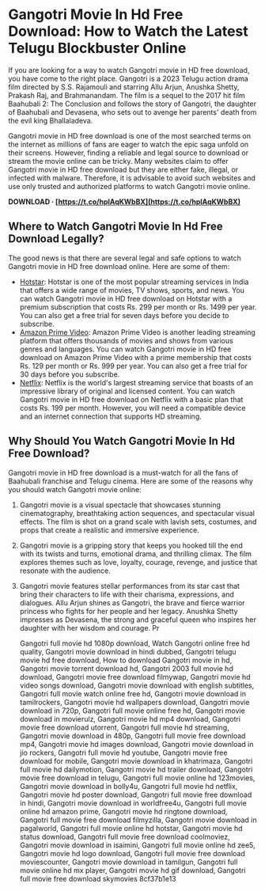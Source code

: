 # Gangotri Movie In Hd Free Download: How to Watch the Latest Telugu Blockbuster Online
 
If you are looking for a way to watch Gangotri movie in HD free download, you have come to the right place. Gangotri is a 2023 Telugu action drama film directed by S.S. Rajamouli and starring Allu Arjun, Anushka Shetty, Prakash Raj, and Brahmanandam. The film is a sequel to the 2017 hit film Baahubali 2: The Conclusion and follows the story of Gangotri, the daughter of Baahubali and Devasena, who sets out to avenge her parents' death from the evil king Bhallaladeva.
 
Gangotri movie in HD free download is one of the most searched terms on the internet as millions of fans are eager to watch the epic saga unfold on their screens. However, finding a reliable and legal source to download or stream the movie online can be tricky. Many websites claim to offer Gangotri movie in HD free download but they are either fake, illegal, or infected with malware. Therefore, it is advisable to avoid such websites and use only trusted and authorized platforms to watch Gangotri movie online.
 
**DOWNLOAD · [https://t.co/hplAqKWbBX](https://t.co/hplAqKWbBX)**


 
## Where to Watch Gangotri Movie In Hd Free Download Legally?
 
The good news is that there are several legal and safe options to watch Gangotri movie in HD free download online. Here are some of them:
 
- [Hotstar](https://www.hotstar.com/in/movies/gangotri/1260067890): Hotstar is one of the most popular streaming services in India that offers a wide range of movies, TV shows, sports, and news. You can watch Gangotri movie in HD free download on Hotstar with a premium subscription that costs Rs. 299 per month or Rs. 1499 per year. You can also get a free trial for seven days before you decide to subscribe.
- [Amazon Prime Video](https://www.amazon.com/Gangotri-Allu-Arjun/dp/B09CZL6L9Q): Amazon Prime Video is another leading streaming platform that offers thousands of movies and shows from various genres and languages. You can watch Gangotri movie in HD free download on Amazon Prime Video with a prime membership that costs Rs. 129 per month or Rs. 999 per year. You can also get a free trial for 30 days before you subscribe.
- [Netflix](https://www.netflix.com/in/title/81478488): Netflix is the world's largest streaming service that boasts of an impressive library of original and licensed content. You can watch Gangotri movie in HD free download on Netflix with a basic plan that costs Rs. 199 per month. However, you will need a compatible device and an internet connection that supports HD streaming.

## Why Should You Watch Gangotri Movie In Hd Free Download?
 
Gangotri movie in HD free download is a must-watch for all the fans of Baahubali franchise and Telugu cinema. Here are some of the reasons why you should watch Gangotri movie online:

1. Gangotri movie is a visual spectacle that showcases stunning cinematography, breathtaking action sequences, and spectacular visual effects. The film is shot on a grand scale with lavish sets, costumes, and props that create a realistic and immersive experience.
2. Gangotri movie is a gripping story that keeps you hooked till the end with its twists and turns, emotional drama, and thrilling climax. The film explores themes such as love, loyalty, courage, revenge, and justice that resonate with the audience.
3. Gangotri movie features stellar performances from its star cast that bring their characters to life with their charisma, expressions, and dialogues. Allu Arjun shines as Gangotri, the brave and fierce warrior princess who fights for her people and her legacy. Anushka Shetty impresses as Devasena, the strong and graceful queen who inspires her daughter with her wisdom and courage. Pr

    Gangotri full movie hd 1080p download,  Watch Gangotri online free hd quality,  Gangotri movie download in hindi dubbed,  Gangotri telugu movie hd free download,  How to download Gangotri movie in hd,  Gangotri movie torrent download hd,  Gangotri 2003 full movie hd download,  Gangotri movie free download filmywap,  Gangotri movie hd video songs download,  Gangotri movie download with english subtitles,  Gangotri full movie watch online free hd,  Gangotri movie download in tamilrockers,  Gangotri movie hd wallpapers download,  Gangotri movie download in 720p,  Gangotri full movie online free hd,  Gangotri movie download in movierulz,  Gangotri movie hd mp4 download,  Gangotri movie free download utorrent,  Gangotri full movie hd streaming,  Gangotri movie download in 480p,  Gangotri full movie free download mp4,  Gangotri movie hd images download,  Gangotri movie download in jio rockers,  Gangotri full movie hd youtube,  Gangotri movie free download for mobile,  Gangotri movie download in khatrimaza,  Gangotri full movie hd dailymotion,  Gangotri movie hd trailer download,  Gangotri movie free download in telugu,  Gangotri full movie online hd 123movies,  Gangotri movie download in bolly4u,  Gangotri full movie hd netflix,  Gangotri movie hd poster download,  Gangotri full movie free download in hindi,  Gangotri movie download in worldfree4u,  Gangotri full movie online hd amazon prime,  Gangotri movie hd ringtone download,  Gangotri full movie free download filmyzilla,  Gangotri movie download in pagalworld,  Gangotri full movie online hd hotstar,  Gangotri movie hd status download,  Gangotri full movie free download coolmoviez,  Gangotri movie download in isaimini,  Gangotri full movie online hd zee5,  Gangotri movie hd logo download,  Gangotri full movie free download moviescounter,  Gangotri movie download in tamilgun,  Gangotri full movie online hd mx player,  Gangotri movie hd gif download,  Gangotri full movie free download skymovies
 8cf37b1e13


